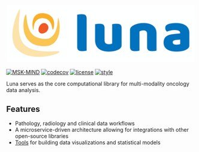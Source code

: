 <div align="center">
  <img src="luna_logo.png" width="500"><br>
</div>

[![MSK-MIND](https://github.com/msk-mind/luna/actions/workflows/build.yml/badge.svg)](https://github.com/msk-mind/luna/actions/workflows/build.yml)
[![codecov](https://codecov.io/gh/msk-mind/luna/branch/master/graph/badge.svg)](https://app.codecov.io/gh/msk-mind/luna)
[![license](https://img.shields.io/github/license/msk-mind/luna)](https://github.com/msk-mind/luna/blob/master/LICENSE)
[![style](https://img.shields.io/badge/code%20style-black-black)](https://img.shields.io/badge/code%20style-black-black)

Luna serves as the core computational library for multi-modality oncology data analysis.

## Features

* Pathology, radiology and clinical data workflows
* A microservice-driven architecture allowing for integrations with other open-source
  libraries
* [Tools](Tools) for building data visualizations and statistical models
